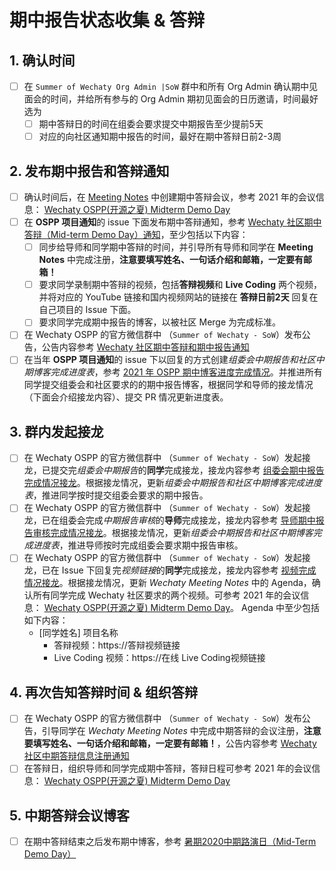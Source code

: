 # 期中报告状态收集 & 答辩

## 1. 确认时间

- [ ] 在 `Summer of Wechaty Org Admin |SoW` 群中和所有 Org Admin 确认期中见面会的时间，并给所有参与的 Org Admin 期初见面会的日历邀请，时间最好选为
  - [ ] 期中答辩日的时间在组委会要求提交中期报告至少提前5天
  - [ ] 对应的向社区通知期中报告的时间，最好在期中答辩日前2-3周

## 2. 发布期中报告和答辩通知

- [ ] 确认时间后，在 [Meeting Notes](https://docs.google.com/document/d/1fVCk8qRYc4RKGMf2UY5HOe07hEhPUOpGC34v88GEFJg/edit) 中创建期中答辩会议，参考 2021 年的会议信息： [Wechaty OSPP(开源之夏) Midterm Demo Day](https://docs.google.com/document/d/1fVCk8qRYc4RKGMf2UY5HOe07hEhPUOpGC34v88GEFJg/edit#heading=h.5ztnno5qivcb)
- [ ] 在 **OSPP 项目通知**的 issue 下面发布期中答辩通知，参考 [Wechaty 社区期中答辩（Mid-term Demo Day）通知](https://github.com/wechaty/summer/issues/79#issuecomment-899086777)，至少包括以下内容：
  - [ ] 同步给导师和同学期中答辩的时间，并引导所有导师和同学在 **Meeting Notes** 中完成注册，**注意要填写姓名、一句话介绍和邮箱，一定要有邮箱！**
  - [ ] 要求同学录制期中答辩的视频，包括**答辩视频**和 **Live Coding** 两个视频，并将对应的 YouTube 链接和国内视频网站的链接在 **答辩日前2天** 回复在自己项目的 Issue 下面。
  - [ ] 要求同学完成期中报告的博客，以被社区 Merge 为完成标准。
- [ ] 在 Wechaty OSPP 的官方微信群中 （`Summer of Wechaty - SoW`）发布公告，公告内容参考 [Wechaty 社区期中答辩和期中报告通知](../template/announcement-mid-term-report-template.txt)
- [ ] 在当年 **OSPP 项目通知**的 issue 下以回复的方式创建*组委会中期报告和社区中期博客完成进度表*，参考 [2021 年 OSPP 期中博客进度完成情况](https://github.com/wechaty/summer/issues/79#issuecomment-899023310)。并推进所有同学提交组委会和社区要求的的期中报告博客，根据同学和导师的接龙情况（下面会介绍接龙内容）、提交 PR 情况更新进度表。

## 3. 群内发起接龙

- [ ] 在 Wechaty OSPP 的官方微信群中 （`Summer of Wechaty - SoW`）发起接龙，已提交完*组委会中期报告*的**同学**完成接龙，接龙内容参考 [组委会期中报告完成情况接龙](../template/fan-tan-mid-report-student-template.txt)。根据接龙情况，更新*组委会中期报告和社区中期博客完成进度表*，推进同学按时提交组委会要求的期中报告。
- [ ] 在 Wechaty OSPP 的官方微信群中 （`Summer of Wechaty - SoW`）发起接龙，已在组委会完成*中期报告审核*的**导师**完成接龙，接龙内容参考 [导师期中报告审核完成情况接龙](../template/fan-tan-mid-report-mentor-template.txt)。根据接龙情况，更新*组委会中期报告和社区中期博客完成进度表*，推进导师按时完成组委会要求期中报告审核。
- [ ] 在 Wechaty OSPP 的官方微信群中 （`Summer of Wechaty - SoW`）发起接龙，已在 Issue 下回复完*视频链接*的**同学**完成接龙，接龙内容参考 [视频完成情况接龙](../template/fan-tan-mid-report-video-template.txt)。根据接龙情况，更新 *Wechaty Meeting Notes* 中的 Agenda，确认所有同学完成 Wechaty 社区要求的两个视频。可参考 2021 年的会议信息： [Wechaty OSPP(开源之夏) Midterm Demo Day](https://docs.google.com/document/d/1fVCk8qRYc4RKGMf2UY5HOe07hEhPUOpGC34v88GEFJg/edit#heading=h.5ztnno5qivcb)。 Agenda 中至少包括如下内容：
  - [同学姓名] 项目名称
    - 答辩视频：https://答辩视频链接
    - Live Coding 视频：https://在线 Live Coding视频链接

## 4. 再次告知答辩时间 & 组织答辩

- [ ] 在 Wechaty OSPP 的官方微信群中 （`Summer of Wechaty - SoW`）发布公告，引导同学在 *Wechaty Meeting Notes* 中完成中期答辩的会议注册，**注意要填写姓名、一句话介绍和邮箱，一定要有邮箱！**，公告内容参考 [Wechaty 社区中期答辩信息注册通知](../template/announcement-mid-term-meeting-template.txt)
- [ ] 在答辩日，组织导师和同学完成期中答辩，答辩日程可参考 2021 年的会议信息： [Wechaty OSPP(开源之夏) Midterm Demo Day](https://docs.google.com/document/d/1fVCk8qRYc4RKGMf2UY5HOe07hEhPUOpGC34v88GEFJg/edit#heading=h.5ztnno5qivcb)

## 5. 中期答辩会议博客

- [ ] 在期中答辩结束之后发布期中博客，参考 [暑期2020中期路演日（Mid-Term Demo Day）](https://wechaty.js.org/2020/08/22/summer-2020-wechaty-soc-midterm-demo-day/)
